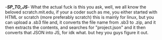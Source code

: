 -_**SP_TO_JS**_-
What the actual fuck is this you ask, well, we all know the beloved scratch.mit.edu, if your a coder such as me, you either started with HTML or scratch (more preferably scratch)
this is mainly for linux, but you can upload a .sb3 file and, it converts the file name from .sb3 to .zip, and it then extracts the contents, and searches for "project.json"
and it then converts that JSON into JS, for idk what. but hey you guys figure it out.
